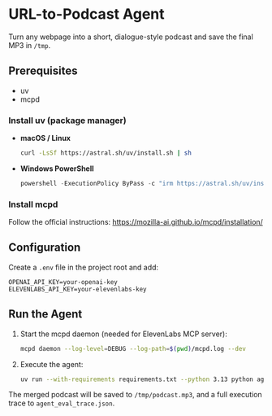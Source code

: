 # URL-to-Podcast Agent

Turn any webpage into a short, dialogue-style podcast and save the final MP3 in `/tmp`.

## Prerequisites

- uv
- mcpd

### Install uv (package manager)

- **macOS / Linux**
    ```bash
    curl -LsSf https://astral.sh/uv/install.sh | sh
    ```
- **Windows PowerShell**
    ```powershell
    powershell -ExecutionPolicy ByPass -c "irm https://astral.sh/uv/install.ps1 | iex"
    ```

### Install mcpd

Follow the official instructions: https://mozilla-ai.github.io/mcpd/installation/

## Configuration

Create a `.env` file in the project root and add:

```
OPENAI_API_KEY=your-openai-key
ELEVENLABS_API_KEY=your-elevenlabs-key
```

## Run the Agent

1. Start the mcpd daemon (needed for ElevenLabs MCP server):
   ```bash
   mcpd daemon --log-level=DEBUG --log-path=$(pwd)/mcpd.log --dev
   ```
2. Execute the agent:
   ```bash
   uv run --with-requirements requirements.txt --python 3.13 python agent.py --url "https://example.com"
   ```

The merged podcast will be saved to `/tmp/podcast.mp3`, and a full execution trace to `agent_eval_trace.json`.
